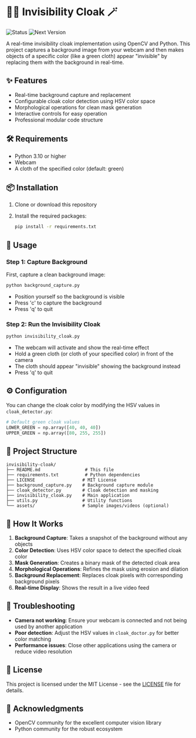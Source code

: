 # 🧙‍♂️ Invisibility Cloak 🪄

![Status](https://img.shields.io/badge/status-Working-brightgreen)
![Next Version](https://img.shields.io/badge/Next%20Version-WIP-orange)

A real-time invisibility cloak implementation using OpenCV and Python. This project captures a background image from your webcam and then makes objects of a specific color (like a green cloth) appear "invisible" by replacing them with the background in real-time.

## ✨ Features

- Real-time background capture and replacement
- Configurable cloak color detection using HSV color space
- Morphological operations for clean mask generation
- Interactive controls for easy operation
- Professional modular code structure

## 🛠️ Requirements

- Python 3.10 or higher
- Webcam
- A cloth of the specified color (default: green)

## 📦 Installation

1. Clone or download this repository
2. Install the required packages:

   ```bash
   pip install -r requirements.txt
   ```

## 🚀 Usage

### Step 1: Capture Background

First, capture a clean background image:

```bash
python background_capture.py
```

- Position yourself so the background is visible
- Press 'c' to capture the background
- Press 'q' to quit

### Step 2: Run the Invisibility Cloak

```bash
python invisibility_cloak.py
```

- The webcam will activate and show the real-time effect
- Hold a green cloth (or cloth of your specified color) in front of the camera
- The cloth should appear "invisible" showing the background instead
- Press 'q' to quit

## ⚙️ Configuration

You can change the cloak color by modifying the HSV values in `cloak_detector.py`:

```python
# Default green cloak values
LOWER_GREEN = np.array([40, 40, 40])
UPPER_GREEN = np.array([80, 255, 255])
```

## 📂 Project Structure

```
invisibility-cloak/
├── README.md                 # This file
├── requirements.txt          # Python dependencies
├── LICENSE                  # MIT License
├── background_capture.py    # Background capture module
├── cloak_detector.py        # Cloak detection and masking
├── invisibility_cloak.py    # Main application
├── utils.py                 # Utility functions
└── assets/                  # Sample images/videos (optional)
```

## 🔮 How It Works

1. **Background Capture**: Takes a snapshot of the background without any objects
2. **Color Detection**: Uses HSV color space to detect the specified cloak color
3. **Mask Generation**: Creates a binary mask of the detected cloak area
4. **Morphological Operations**: Refines the mask using erosion and dilation
5. **Background Replacement**: Replaces cloak pixels with corresponding background pixels
6. **Real-time Display**: Shows the result in a live video feed

## 🐞 Troubleshooting

- **Camera not working**: Ensure your webcam is connected and not being used by another application
- **Poor detection**: Adjust the HSV values in `cloak_doctor.py` for better color matching
- **Performance issues**: Close other applications using the camera or reduce video resolution

## 📜 License

This project is licensed under the MIT License - see the [LICENSE](LICENSE) file for details.

## 🙏 Acknowledgments

- OpenCV community for the excellent computer vision library
- Python community for the robust ecosystem
